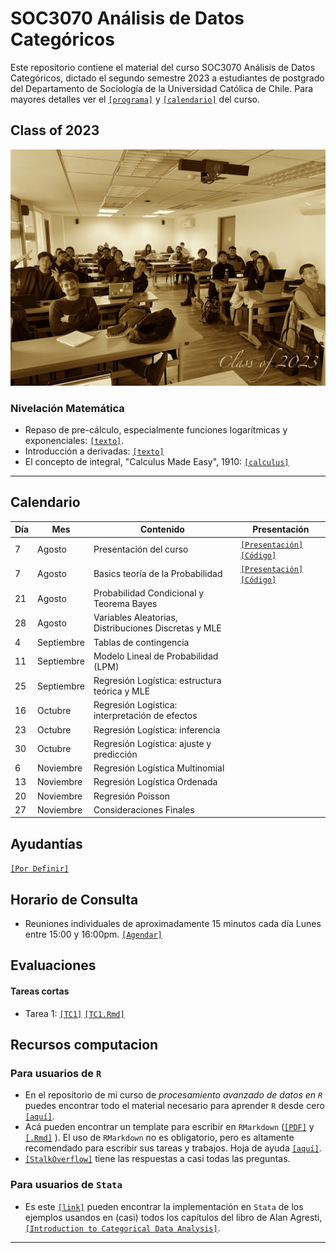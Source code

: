 # SOC3070 Análisis de Datos Categóricos

Este repositorio contiene el material del curso SOC3070 Análisis de Datos Categóricos, dictado el segundo semestre 2023 a estudiantes de postgrado del Departamento de Sociología de la Universidad Católica de Chile. Para mayores detalles ver el [`[programa]`](files/syllabus_soc3070.pdf) y [`[calendario]`](#Calendario) del curso.


## Class of 2023

![class](files/class.jpeg)


### Nivelación Matemática

- Repaso de pre-cálculo, especialmente funciones logarítmicas y exponenciales: [`[texto]`](files/pre_calculo.pdf).
- Introducción a derivadas: [`[texto]`](https://www.mathsisfun.com/calculus/derivatives-introduction.html)
- El concepto de integral, "Calculus Made Easy", 1910: [`[calculus]`](files/calculus_easy.jpg)

---

## Calendario

| Día | Mes        | Contenido                                        | Presentación                                                                                                                      |
|-----|------------|--------------------------------------------------|-----------------------------------------------------------------------------------------------------------------------------------|
| 7   | Agosto    | Presentación del curso                           | [`[Presentación]`](https://mebucca.github.io/cda_soc3070/slides/class_0/class_0#1) [`[Código]`](slides/class_0/class_0.Rmd)        |
| 7   | Agosto    | Basics teoría de la Probabilidad                 | [`[Presentación]`](https://mebucca.github.io/cda_soc3070/slides/class_1/class_1#1) [`[Código]`](slides/class_1/class_1.Rmd)        |
| 21  | Agosto    | Probabilidad Condicional y Teorema Bayes         |                                                                                                                                   |
| 28  | Agosto    | Variables Aleatorias, Distribuciones Discretas y MLE |                                                                                                                                   |
| 4   | Septiembre | Tablas de contingencia                          |                                                                                                                                   |
| 11  | Septiembre | Modelo Lineal de Probabilidad (LPM)             |                                                                                                                                   |
| 25  | Septiembre | Regresión Logística: estructura teórica y MLE   |                                                                                                                                   |
| 16  | Octubre   | Regresión Logística: interpretación de efectos  |                                                                                                                                   |
| 23  | Octubre   | Regresión Logística: inferencia                 |                                                                                                                                   |
| 30  | Octubre   | Regresión Logística: ajuste y predicción        |                                                                                                                                   |
| 6   | Noviembre | Regresión Logística Multinomial                 |                                                                                                                                   |
| 13  | Noviembre | Regresión Logística Ordenada                    |                                                                                                                                   |
| 20  | Noviembre | Regresión Poisson                               |                                                                                                                                   |
| 27  | Noviembre | Consideraciones Finales                         |                                                                                                                                   |


## Ayudantías

[`[Por Definir]`]()



## Horario de Consulta

- Reuniones individuales de aproximadamente 15 minutos cada día Lunes entre 15:00 y 16:00pm. [`[Agendar]`](https://calendar.app.google/A9vxmbBz1LyDQPAK6)

## Evaluaciones

#### Tareas cortas

- Tarea 1: [`[TC1]`](homework/tc_1.pdf) [`[TC1.Rmd]`](homework/tc_1.Rmd)
  



## Recursos computacion

### Para usuarios de `R`

  - En el repositorio de mi curso de *procesamiento avanzado de datos en `R`* puedes encontrar todo el material necesario para aprender `R` desde cero [`[aquí]`](https://mebucca.github.io/dar_soc4001/).
  - Acá pueden encontrar un template para escribir en `RMarkdown` ([`[PDF]`](files/template_rmarkdown.pdf) y [`[.Rmd]`](files/template_rmarkdown.Rmd) ). El uso de `RMarkdown` no es obligatorio, pero es altamente recomendado para escribir sus tareas y trabajos. Hoja de ayuda [`[aquí]`](https://rstudio-pubs-static.s3.amazonaws.com/330387_5a40ca72c3b14824acedceb7d34618d1.html).
  - [`[StalkOverflow]`](https://stackoverflow.com/) tiene las respuestas a casi todas las preguntas.
 

 ### Para usuarios de `Stata`

 - Es este [`[link]`](https://stats.idre.ucla.edu/other/examples/icda/) pueden encontrar la implementación en `Stata` de los ejemplos usandos en (casi) todos los capítulos del libro de Alan Agresti, [`[Introduction to Categorical Data Analysis]`](https://www.amazon.com/Introduction-Categorical-Data-Analysis/dp/0471226181). 

---

